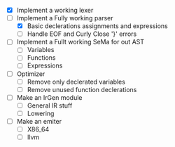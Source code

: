- [x] Implement a working lexer
- [ ] Implement a Fully working parser
    - [x] Basic declerations assignments and expressions
    - [ ] Handle EOF and Curly Close '}' errors
- [ ] Implement a Fullt working SeMa for out AST
    - [ ] Variables
    - [ ] Functions
    - [ ] Expressions
- [ ] Optimizer
    - [ ] Remove only declerated variables
    - [ ] Remove unused function declerations
    
- [ ] Make an IrGen module
    - [ ] General IR stuff
    - [ ] Lowering
- [ ] Make an emiter
    - [ ] X86_64
    - [ ] llvm